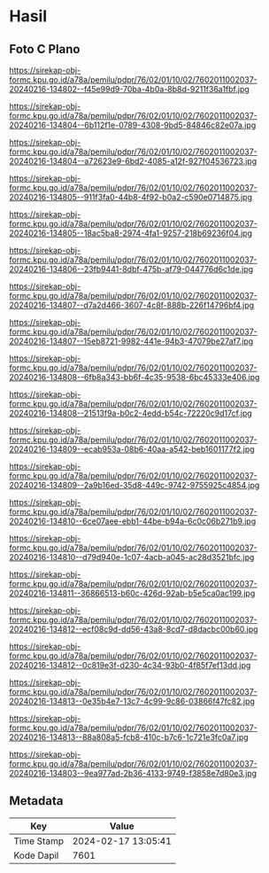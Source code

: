 # Hasil

## Foto C Plano

https://sirekap-obj-formc.kpu.go.id/a78a/pemilu/pdpr/76/02/01/10/02/7602011002037-20240216-134802--f45e99d9-70ba-4b0a-8b8d-9211f36a1fbf.jpg

https://sirekap-obj-formc.kpu.go.id/a78a/pemilu/pdpr/76/02/01/10/02/7602011002037-20240216-134804--6b112f1e-0789-4308-9bd5-84846c82e07a.jpg

https://sirekap-obj-formc.kpu.go.id/a78a/pemilu/pdpr/76/02/01/10/02/7602011002037-20240216-134804--a72623e9-6bd2-4085-a12f-927f04536723.jpg

https://sirekap-obj-formc.kpu.go.id/a78a/pemilu/pdpr/76/02/01/10/02/7602011002037-20240216-134805--911f3fa0-44b8-4f92-b0a2-c590e0714875.jpg

https://sirekap-obj-formc.kpu.go.id/a78a/pemilu/pdpr/76/02/01/10/02/7602011002037-20240216-134805--18ac5ba8-2974-4fa1-9257-218b69236f04.jpg

https://sirekap-obj-formc.kpu.go.id/a78a/pemilu/pdpr/76/02/01/10/02/7602011002037-20240216-134806--23fb9441-8dbf-475b-af79-044776d6c1de.jpg

https://sirekap-obj-formc.kpu.go.id/a78a/pemilu/pdpr/76/02/01/10/02/7602011002037-20240216-134807--d7a2d466-3607-4c8f-888b-226f14796bf4.jpg

https://sirekap-obj-formc.kpu.go.id/a78a/pemilu/pdpr/76/02/01/10/02/7602011002037-20240216-134807--15eb8721-9982-441e-94b3-47079be27af7.jpg

https://sirekap-obj-formc.kpu.go.id/a78a/pemilu/pdpr/76/02/01/10/02/7602011002037-20240216-134808--6fb8a343-bb6f-4c35-9538-6bc45333e406.jpg

https://sirekap-obj-formc.kpu.go.id/a78a/pemilu/pdpr/76/02/01/10/02/7602011002037-20240216-134808--21513f9a-b0c2-4edd-b54c-72220c9d17cf.jpg

https://sirekap-obj-formc.kpu.go.id/a78a/pemilu/pdpr/76/02/01/10/02/7602011002037-20240216-134809--ecab953a-08b6-40aa-a542-beb1601177f2.jpg

https://sirekap-obj-formc.kpu.go.id/a78a/pemilu/pdpr/76/02/01/10/02/7602011002037-20240216-134809--2a9b16ed-35d8-449c-9742-9755925c4854.jpg

https://sirekap-obj-formc.kpu.go.id/a78a/pemilu/pdpr/76/02/01/10/02/7602011002037-20240216-134810--6ce07aee-ebb1-44be-b94a-6c0c06b271b9.jpg

https://sirekap-obj-formc.kpu.go.id/a78a/pemilu/pdpr/76/02/01/10/02/7602011002037-20240216-134810--d79d940e-1c07-4acb-a045-ac28d3521bfc.jpg

https://sirekap-obj-formc.kpu.go.id/a78a/pemilu/pdpr/76/02/01/10/02/7602011002037-20240216-134811--36866513-b60c-426d-92ab-b5e5ca0ac199.jpg

https://sirekap-obj-formc.kpu.go.id/a78a/pemilu/pdpr/76/02/01/10/02/7602011002037-20240216-134812--ecf08c9d-dd56-43a8-8cd7-d8dacbc00b60.jpg

https://sirekap-obj-formc.kpu.go.id/a78a/pemilu/pdpr/76/02/01/10/02/7602011002037-20240216-134812--0c819e3f-d230-4c34-93b0-4f85f7ef13dd.jpg

https://sirekap-obj-formc.kpu.go.id/a78a/pemilu/pdpr/76/02/01/10/02/7602011002037-20240216-134813--0e35b4e7-13c7-4c99-9c86-03866f47fc82.jpg

https://sirekap-obj-formc.kpu.go.id/a78a/pemilu/pdpr/76/02/01/10/02/7602011002037-20240216-134813--88a808a5-fcb8-410c-b7c6-1c721e3fc0a7.jpg

https://sirekap-obj-formc.kpu.go.id/a78a/pemilu/pdpr/76/02/01/10/02/7602011002037-20240216-134803--9ea977ad-2b36-4133-9749-f3858e7d80e3.jpg


## Metadata

| Key        | Value               |
| ---------- | ------------------- |
| Time Stamp | 2024-02-17 13:05:41 |
| Kode Dapil | 7601                |



